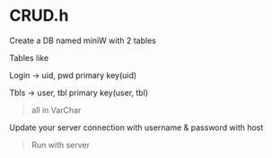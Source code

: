 # CRUD.h

Create a DB named miniW with 2 tables

Tables like

Login -> uid, pwd
primary key(uid)

Tbls -> user, tbl 
primary key(user, tbl)

>all in VarChar

Update your server connection with username & password with host

>Run with server

